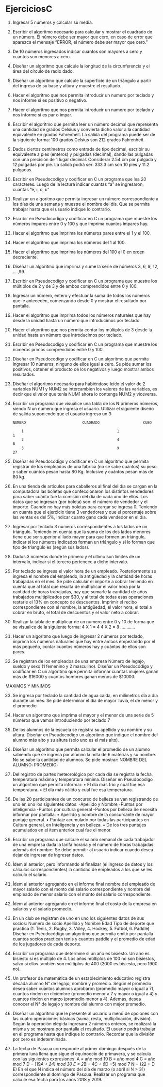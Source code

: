 # EjerciciosC

1.	Ingresar 5 números y calcular su media.

2.	Escribir el algoritmo necesario para calcular y mostrar el cuadrado de un número. El número debe ser mayor que cero, en caso de error que aparezca el mensaje “ERROR, el número debe ser mayor que cero.”

3.	De 10 números ingresados indicar cuantos son mayores a cero y cuantos son menores a cero. 

4.	Diseñar un algoritmo que calcule la longitud de la circunferencia y el área del círculo de radio dado.

5.	Diseñar un algoritmo que calcule la superficie de un triángulo a partir del ingreso de su base y altura y muestre el resultado. 

6.	Hacer el algoritmo que nos permita introducir un numero por teclado y nos informe si es positivo o negativo.

7.	Hacer el algoritmo que nos permita introducir un numero por teclado y nos informe si es par o impar.

8.	Escribir el algoritmo que permita leer un número decimal que representa una cantidad de grados Celsius y convierta dicho valor a la cantidad equivalente en grados Fahrenheit. La salida del programa puede ser de la siguiente forma: 100 grados Celsius son 212 grados Fahrenheit.

9.	Dados ciertos centímetros como entrada de tipo decimal, escribir su equivalente a pies (enteros) y pulgadas (decimal), dando las pulgadas con una precisión de 1 lugar decimal. Considerar 2.54 cm por pulgada y 12 pulgadas por pie. La salida podrá ser: 333.3 cm son 10 pies y 11.2 pulgadas. 

10.	Escribir en Pseudocodigo y codificar en C un programa que lea 20 caracteres. Luego de la lectura indicar cuantas “a” se ingresaron, cuantas “e, i, o, u”

11.	Realizar un algoritmo que permita ingresar un número correspondiente a los días de una semana y muestre el nombre del día. Que se permita trabajar hasta que el usuario indique lo contrario. 

12.	Escribir en Pseudocodigo y codificar en C un programa que muestre los números impares entre 0 y 100 y que imprima cuantos impares hay. 

13.	Hacer el algoritmo que imprima los números pares entre el 1 y el 100.

14.	Hacer el algoritmo que imprima los números del 1 al 100.

15.	Hacer el algoritmo que imprima los números del 100 al 0 en orden decreciente.

16.	Diseñar un algoritmo que imprima y sume la serie de números 3, 6, 9, 12, ….,99.

17.	Escribir en Pseudocodigo y codificar en C un programa que muestre los múltiplos de 2 y de 3 y de ambos comprendidos entre 0 y 100.

18.	Ingresar un número, entero y efectuar la suma de todos los números que le anteceden, comenzando desde 0 y mostrar el resultado por pantalla.

19.	Hacer el algoritmo que imprima todos los números naturales que hay desde la unidad hasta un número que introducimos por teclado.

20.	Hacer el algoritmo que nos permita contar los múltiplos de 3 desde la unidad hasta un número que introducimos por teclado.

21.	Escribir en Pseudocodigo y codificar en C un programa que muestre los números primos comprendidos entre 0 y 100.

22.	Diseñar en Pseudocodigo y codificar en C un algoritmo que permita ingresar 10 números, ninguno de ellos igual a cero. Se pide sumar los positivos, obtener el producto de los negativos y luego mostrar ambos resultados.

23.	Diseñar el algoritmo necesario para habiéndose leído el valor de 2 variables NUM1 y NUM2 se intercambien los valores de las variables, es decir que el valor que tenía NUM1 ahora lo contenga NUM2 y viceversa.

24.	Escribir un programa que visualice una tabla de los N primeros números, siendo N un número que ingresa el usuario. Utilizar el siguiente diseño de salida suponiendo que el usuario ingreso un 3:

		NUMERO							CUADRADO					CUBO

			1											1								1
			2											4								8
			3											9								27	
	

25.	Diseñar en Pseudocodigo y codificar en C un algoritmo que permita registrar de los empleados de una fábrica (no se sabe cuántos) su peso y saber cuántos pesan hasta 80 Kg. Inclusive y cuántos pesan más de 80 kg.

26.	En una tienda de artículos para caballeros al final del día se cargan en la computadora las boletas que confeccionaron los distintos vendedores para saber cuánto fue la comisión del día de cada uno de ellos. Los datos que se ingresan (por boleta) son: el número de vendedor y el importe. Cuando no hay más boletas para cargar se ingresa 0. Teniendo en cuanta que el ejercicio tiene 3 vendedores y que el porcentaje sobre las ventas es del 5%, indicar cuanto gano cada vendedor en el día. 

27.	Ingresar por teclado 3 números correspondientes a los lados de un triángulo. Teniendo en cuenta que la suma de los dos lados menores tiene que ser superior al lado mayor para que formen un triángulo, indicar si los números indicados forman un triángulo y si lo forman que tipo de triangulo es (según sus lados).

28.	Dados 3 números donde le primero y el ultimo son límites de un intervalo, indicar si el tercero pertenece a dicho intervalo. 

29.	Por teclado se ingresa el valor hora de un empleado. Posteriormente se ingresa el nombre del empleado, la antigüedad y la cantidad de horas trabajadas en el mes. Se pide calcular el importe a cobrar teniendo en cuenta que al total que resulta de multiplicar el valor hora por la cantidad de horas trabajadas, hay que sumarle la cantidad de años trabajados multiplicados por $30, y al total de todas esas operaciones restarle el 13% en concepto de descuentos. Imprimir el recibo correspondiente con el nombre, la antigüedad, el valor hora, el total a cobrar en bruto, el total de descuentos y el valor neto a cobrar.

30.	Realizar la tabla de multiplicar de un numero entre 0 y 10 de forma que se visualice de la siguiente forma:
4 X 1  = 4
4 X 2 = 8
…………

31.	Hacer un algoritmo que luego de ingresar 2 números por teclado, imprima los números naturales que hay entre ambos empezando por el más pequeño, contar cuantos números hay y cuántos de ellos son pares. 

32.	Se registran de los empleados de una empresa Número de legajo, sueldo y sexo (1 femenino y 2 masculino). Diseñar un Pseudocódigo y codificar en C un algoritmo que permita informar cuantas mujeres ganan más de $16000 y cuantos hombres ganan menos de $10000. 

MAXIMOS Y MINIMOS

33.	Se ingresa por teclado la cantidad de agua caída, en milímetros día a día durante un mes. Se pide determinar el día de mayor lluvia, el de menor y el promedio. 

34.	Hacer un algoritmo que imprima el mayor y el menor de una serie de 5 números que vamos introduciendo por teclado.7

35.	De los alumnos de la escuela se registra su apellido y su nombre y su altura. Diseñar en Pseudocodigo un algoritmo que indique el nombre del alumno más alto y su altura (solo uno es el más alto).

36.	Diseñar un algoritmo que permita calcular el promedio de un alumno sabiendo que se ingresa por alumno la nota de 6 materias y su nombre. No se sabe la cantidad de alumnos. Se pide mostrar: 
NOMBRE DEL ALUMNO:            PROMEDIO:

37.	Del registro de partes meteorológico por cada día se registra la fecha, temperatura máxima y temperatura mínima. Diseñar en Pseudocodigo un algoritmo que permita informar:
•	El día más frio y cual fue esa temperatura.
•	El día más cálido y cual fue esa temperatura.

38.	De las 20 participantes de un concurso de belleza se van registrando de uno en uno los siguientes datos:
-Apellido y Nombre
-Puntos por inteligencia
-Puntos por cultura general
-Puntos por belleza
Se necesita informar por pantalla:
•	Apellido y nombre de la concursante de mayor puntaje general.
•	Puntaje acumulado por todas las participantes en Cultura general, en Inteligencia y en belleza.
•	De los tres puntajes acumulados en el ítem anterior cual fue el menor.

39.	Escribir un programa que calcule el salario semanal de cada trabajador de una empresa dada la tarifa horaria y el número de horas trabajadas además del nombre. Se debe permitir al usuario indicar cuando desea dejar de ingresar de ingresar datos.

40.	Ídem al anterior, pero informando al finalizar (el ingreso de datos y los cálculos correspondientes) la cantidad de empleados a los que se les calculo el salario.

41.	Ídem al anterior agregando en el informe final nombre del empleado de mayor salario con el monto del salario correspondiente y nombre del empleado de menor salario con el monto del salario correspondiente.

42.	Ídem al anterior agregando en el informe final el costo de la empresa en salarios y el salario promedio.

43.	En un club se registran de uno en uno los siguientes datos de sus socios:
Numero de socio
Apellido y Nombre
Edad
Tipo de deporte que practica (1. Tenis, 2. Rugby, 3. Vóley, 4. Hockey, 5. Fútbol, 6. Paddle)
Diseñar en Pseudocódigo un algoritmo que permita emitir por pantalla cuantos socios practican tenis y cuantos paddle y el promedio de edad de los jugadores de cada deporte. 

44.	Escribir un programa que determine si un año es bisiesto. Un año es bisiesto si es múltiplo de 4. Los años múltiplos de 100 no son bisiestos, salvo si ellos también son múltiplos de 400 (2000 es bisiesto, pero 1900 no).

45.	Un profesor de matemática de un establecimiento educativo registra década alumno N° de legajo, nombre y promedio. Según el promedio desea saber cuántos alumnos aprobaron (promedio mayor o igual a 7), cuantos rinden en diciembre (promedio menor a 7 y mayor o igual a 4) y cuantos rinden en marzo (promedio menor a 4). Además, desea conocer el N° de legajo y nombre del alumno con mejor promedio.
 
46.	Diseñar un algoritmo que le presente al usuario u menú de opciones con las cuatro operaciones básicas (suma, resta, multiplicación, división). Según la operación elegida ingresara 2 números enteros, se realizará la misma y se mostrara por pantalla el resultado. El usuario podrá trabajar en el programa hasta que indique lo contrario. Recordar que la división por cero es indeterminada.

47.	La fecha de Pascua corresponde al primer domingo después de la primera luna llena que sigue el equinoccio de primavera, y se calcula con las siguientes expresiones:
A = año mod 19
B = año mod 4
C = año mod 7
D = (19*A + 24) mod 30
E = 2*B + 4*C + 6*D +5) mod 7
N = (22 + D E)
En el que N indica el número del día de marzo (o abril si N > 31) correspondiente al domingo de Pascua.
Realizar un programa que calcule esa fecha para los años 2018 y 2019. 

